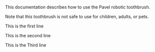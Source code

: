 This documentation describes how to use the Pavel robotic toothbrush.

Note that this toothbrush is not safe to use for children, adults, or pets.

This is the first line

This is the second line

This is the Third line